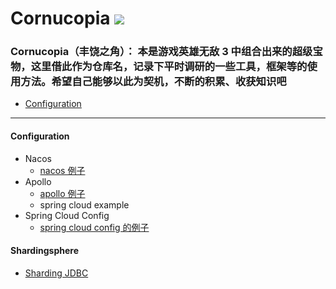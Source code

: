 Cornucopia ![](https://raw.githubusercontent.com/taojintianxia/cornucopia/master/doc/images/Cornucopia.jpg?token=AA7MDWGXK63HPBLH3AR5MBS5WJVOM) 
==========

### Cornucopia（丰饶之角）： 本是游戏英雄无敌 3 中组合出来的超级宝物，这里借此作为仓库名，记录下平时调研的一些工具，框架等的使用方法。希望自己能够以此为契机，不断的积累、收获知识吧

- [Configuration](#Configuration)

- - -

#### Configuration
  - Nacos
    - [nacos 例子](https://github.com/taojintianxia/cornucopia/tree/master/configuration-example/nacos-example)
  - Apollo
    - [apollo 例子](https://github.com/taojintianxia/cornucopia/tree/master/configuration-example/apollo-example)
    - spring cloud example
  - Spring Cloud Config
    - [spring cloud config 的例子](https://github.com/taojintianxia/cornucopia/tree/master/configuration-example/spring-cloud-config-example)
    
#### Shardingsphere
  - [Sharding JDBC](https://github.com/taojintianxia/cornucopia/tree/master/shardingsphere/)
